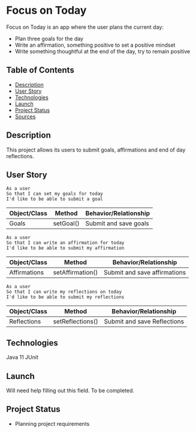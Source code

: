 # Focus on Today

Focus on Today is an app where the user plans the current day:

* Plan three goals for the day
* Write an affirmation, something positive to set a positive mindset
* Write something thoughtful at the end of the day, try to remain positive

## Table of Contents

* [Description](#description)
* [User Story](#user_story)
* [Technologies](#technologies)
* [Launch](#launch)
* [Project Status](#project-status)
* [Sources](#sources)

## Description

This project allows its users to submit goals, affirmations and end of day reflections.

## User Story

```mermaid
As a user
So that I can set my goals for today
I'd like to be able to submit a goal
```

| Object/Class   | Method        | Behavior/Relationship | 
| -------------- | ------------- | --------------------- |
| Goals          | setGoal()     | Submit and save goals |

```mermaid
As a user
So that I can write an affirmation for today
I'd like to be able to submit my affirmation
```

| Object/Class   | Method           | Behavior/Relationship         | 
| -------------- | ---------------- | ----------------------------- |
| Affirmations    | setAffirmation() | Submit and save affirmations |

```mermaid
As a user
So that I can write my reflections on today
I'd like to be able to submit my reflections
```

| Object/Class   | Method           | Behavior/Relationship        | 
| -------------- | ---------------- | ---------------------------- |
| Reflections    | setReflections() | Submit and save Reflections  |

## Technologies

Java 11
JUnit

## Launch

Will need help filling out this field. To be completed.

## Project Status

* Planning project requirements

